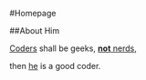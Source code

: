 ﻿#Homepage

##About Him

[Coders](/Work.en) shall be geeks, [__not__ nerds](/Life.en),

then <a href="/img/photo.jpg" class="fancybox">he</a> is a good coder.
<span class="nodisqus"></span>